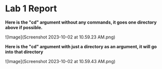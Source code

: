 # Lab 1 Report

**Here is the "cd" argument without any commands, it goes one directory above if possible.**

![Image](Screenshot 2023-10-02 at 10.59.23 AM.png)

**Here is the "cd" argument with just a directory as an argument, it will go into that directory**

![Image](Screenshot 2023-10-02 at 10.59.43 AM.png)
